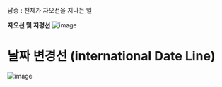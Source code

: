 
남중 : 천체가 자오선을 지나는 일

__자오선 및 지평선__
![image](https://user-images.githubusercontent.com/73323188/123091254-16d7ed80-d464-11eb-9146-97adf884281f.png)

# 날짜 변경선 (international Date Line)
![image](https://user-images.githubusercontent.com/73323188/123093779-0aa15f80-d467-11eb-9003-3adf20de24d6.png)


